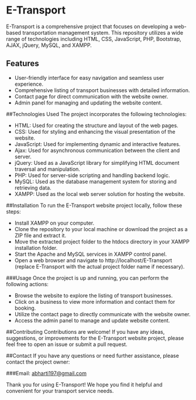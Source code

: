 # E-Transport
E-Transport is a comprehensive project that focuses on developing a web-based transportation management system. 
This repository utilizes a wide range of technologies including HTML, CSS, JavaScript, PHP, Bootstrap, AJAX, jQuery, MySQL, and XAMPP.

## Features
* User-friendly interface for easy navigation and seamless user experience.
* Comprehensive listing of transport businesses with detailed information.
* Contact page for direct communication with the website owner.
* Admin panel for managing and updating the website content.

##Technologies Used
The project incorporates the following technologies:

* HTML: Used for creating the structure and layout of the web pages.
* CSS: Used for styling and enhancing the visual presentation of the website.
* JavaScript: Used for implementing dynamic and interactive features.
* Ajax: Used for asynchronous communication between the client and server.
* jQuery: Used as a JavaScript library for simplifying HTML document traversal and manipulation.
* PHP: Used for server-side scripting and handling backend logic.
* MySQL: Used as the database management system for storing and retrieving data.
* XAMPP: Used as the local web server solution for hosting the website.

##Installation
To run the E-Transport website project locally, follow these steps:

* Install XAMPP on your computer.
* Clone the repository to your local machine or download the project as a ZIP file and extract it.
* Move the extracted project folder to the htdocs directory in your XAMPP installation folder.
* Start the Apache and MySQL services in XAMPP control panel.
* Open a web browser and navigate to http://localhost/E-Transport (replace E-Transport with the actual project folder name if necessary).

###Usage
Once the project is up and running, you can perform the following actions:

* Browse the website to explore the listing of transport businesses.
* Click on a business to view more information and contact them for booking.
* Utilize the contact page to directly communicate with the website owner.
* Access the admin panel to manage and update website content.

##Contributing
Contributions are welcome! If you have any ideas, suggestions, or improvements for the E-Transport website project, please feel free to open an issue or submit a pull request.

##Contact
If you have any questions or need further assistance, please contact the project owner:

###Email: abharti197@gmail.com

Thank you for using E-Transport! We hope you find it helpful and convenient for your transport service needs.





